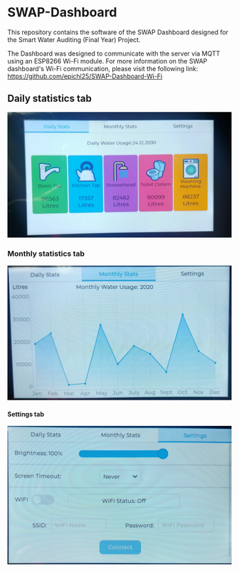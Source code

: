 # SWAP-Dashboard

This repository contains the software of the SWAP Dashboard designed for the Smart Water Auditing (Final Year) Project.


The Dashboard was designed to communicate with the server via MQTT using an ESP8266 Wi-Fi module.
For more information on the SWAP dashboard's Wi-Fi communication, please visit the following link:
https://github.com/epichl25/SWAP-Dashboard-Wi-Fi



## Daily statistics tab
![Daily statistics tab](https://github.com/epichl25/SWAP-Dashboard/blob/main/Dashboard%20photos/tab%201.jpg)



### Monthly statistics tab
![Daily statistics tab](https://github.com/epichl25/SWAP-Dashboard/blob/main/Dashboard%20photos/tab%202.jpg)



#### Settings tab
![Settings tab](https://github.com/epichl25/SWAP-Dashboard/blob/main/Dashboard%20photos/tab%203.jpg)



